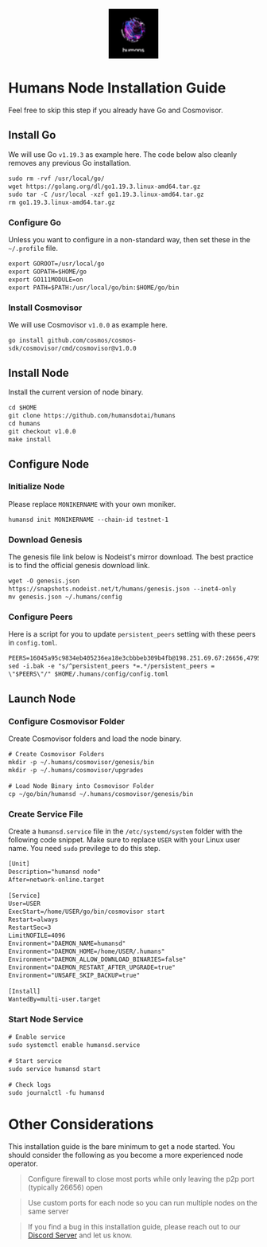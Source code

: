<p align="center">
  <img height="100" height="auto" src="https://raw.githubusercontent.com/Nodeist/Kurulumlar/main/logos/humans.png">
</p>



# Humans Node Installation Guide
Feel free to skip this step if you already have Go and Cosmovisor.


## Install Go
We will use Go `v1.19.3` as example here. The code below also cleanly removes any previous Go installation.

```
sudo rm -rvf /usr/local/go/
wget https://golang.org/dl/go1.19.3.linux-amd64.tar.gz
sudo tar -C /usr/local -xzf go1.19.3.linux-amd64.tar.gz
rm go1.19.3.linux-amd64.tar.gz
```

### Configure Go
Unless you want to configure in a non-standard way, then set these in the `~/.profile` file.

```
export GOROOT=/usr/local/go
export GOPATH=$HOME/go
export GO111MODULE=on
export PATH=$PATH:/usr/local/go/bin:$HOME/go/bin
```


### Install Cosmovisor
We will use Cosmovisor `v1.0.0` as example here.

```
go install github.com/cosmos/cosmos-sdk/cosmovisor/cmd/cosmovisor@v1.0.0
```

## Install Node
Install the current version of node binary.

```
cd $HOME
git clone https://github.com/humansdotai/humans
cd humans
git checkout v1.0.0
make install
```

## Configure Node
### Initialize Node
Please replace `MONIKERNAME` with your own moniker.

```
humansd init MONIKERNAME --chain-id testnet-1
```

### Download Genesis
The genesis file link below is Nodeist's mirror download. The best practice is to find the official genesis download link.

```
wget -O genesis.json https://snapshots.nodeist.net/t/humans/genesis.json --inet4-only
mv genesis.json ~/.humans/config
```

### Configure Peers
Here is a script for you to update `persistent_peers` setting with these peers in `config.toml`.
```
PEERS=16045a95c9834eb405236ea18e3cbbbeb309b4fb@198.251.69.67:26656,47951f11ac1f81b6be8168e4c66016326c179743@45.79.194.65:26656,04025d396bfd6ce05683e8f76e58c528bcbc130f@46.101.16.17:26656,d85d0b16f2bf83ecabccb56f32c3550379b8a36d@194.163.180.121:26656,0b8e564796a12ec33e192ddd27bafcb4e748f164@144.91.88.214:31656,fceabdb52e28e110b0c2e695b7295bd14af65f1f@195.201.59.194:26656,b42725fda80d7976b4cca94711441337a870e6ff@178.128.144.182:26656,b48f48bd99509f912e7cb84580e295e15cc827ab@62.151.177.131:26656,967f57a4dcec49853e24bffc929a0ffc21c63454@194.163.176.105:31656,c7181941789884d6c468bfca31778b10f83a388e@95.217.12.217:26656,1e84e30c54c43d287b38bb3aaa0395ed9d6eb635@75.119.151.74:26656,e0d59d2c5058552f536f4d21227f6d1050a16d57@65.109.106.91:22656,69822c67487d4907f162fdd6d42549e1df60c82d@65.21.224.248:26656,fe4d6359e03185ddc3626fd6767ac68388afe982@75.119.150.229:26656,1826d3c4fc4802f9e2d1d0c81d499adaef56b23e@65.109.81.119:33656,b2b566296d0311aaff0bbae822c2d5f6ef89e212@95.217.232.12:26656,d7ed424c47f3d4281e79fc2885b7f4a4857a5d05@109.123.253.190:26656,dda6b3e7dcdf4f4312ed3ef6079c8945b8669351@199.175.98.131:26656,5cf38c075b029fb6ff32924cc20c5127e97d6a9d@209.145.56.41:26656,1f8edd527649a4e8ae99729453f7a6c0319a44ee@65.109.164.110:26656,f8ea01bb758ab41fe2561bdf5cfe48ae3bac7f1a@95.214.55.25:32656,617addcfe5485471323a206218fa1d62f21da4df@34.116.222.201:13656,e8c875d2462e66ed5ee2671df4ba310cc9f8a4bf@95.214.55.62:60556,e3691db77869404d217158f6476b5dba732ebc7b@65.109.88.254:33656,06eccc575007f82dc30ee61fc8e3cda7ddd16d79@164.92.80.193:26656,e298f79eaac5bcdb157f1eeca8dc05f2293402b7@75.119.134.86:26656,3dc6a7b0be5bef16afe78d9730fc43d584a4f751@194.163.129.170:26656,523763e185ca7dccf9050f6d2d9a315fae250be8@173.249.45.204:26656,ac96186ad8478cc90f05b2edbfaa6fff84ddfea7@176.9.146.72:60856,7901dbfed9e15123882a77c746d29d8f6bd30054@65.109.112.20:11124,5f8cd0ff3c46e5faa3a4f8a152ec94823452f9e8@194.163.140.190:26656,3ce506b19fff80a7e0b5f9080c5f8496dd890014@78.159.115.21:26656,8677fe3ab64d6bc7e9bc8e7e2fd78410e83e6d99@109.236.86.96:60756,636648f03fdda72d7caec67fcbf5e20a8a53d590@109.123.244.178:26656,f66a056b417f569bfeeb0883687c59078f666a70@81.0.218.102:26656,aa7706d240317eb7d5a838f31f05f6ce6f3868a0@146.190.98.154:26656,00d6eb30f49fbff22f2d38284a4abbe903c178fa@135.181.178.53:26646,f0a662bb16f6734f96c287d7012d8b004dc24c67@65.109.92.235:11026,1df6735ac39c8f07ae5db31923a0d38ec6d1372b@45.136.40.6:26656,502be281ff1eff828197182ab3b7894975da7865@95.216.14.72:33656,8be0e873fbbfdf3c733a1f8fb67c6cd848cf47b1@104.219.42.183:26656,63be22b83630a0e7889b602b5e6f12ab5f7e1367@45.85.249.242:26656,3d75922a442203c596a307e947b4c119e152d65f@155.133.22.122:26656,3f2ebac1d5fb81658dda16a7ea3337359e7ef1cd@141.95.34.193:46656,e1fc3fd90808ff158102ef003ef7b6f056d7e27d@185.16.39.19:26656,c40acba57194521c2d16d59e9dcb2250bb8f2db2@162.55.245.219:36656,3c3b5238023399af185ea4bee46b691b0521e538@142.132.188.49:26656,2964169c08736f09ac3a7767122edb22ac4ad9c6@176.57.189.212:46656,23d889cc5e39efd933963c719e8c4d1ace137660@38.242.247.207:26656,b949974adfb40bebdcfb3c1c59e95661160f1b77@45.88.223.247:2556,df698e4ff0e45324d67d312581574be8f3c1c4f1@144.76.27.79:46656,c8f66a7c2b121fe9a2998acc24a6855d85e1c7bc@213.239.207.175:37656,3efab6a417a5c83f48655585009132094f525d30@5.182.33.180:26656,4b62a984eac3ea70951f3f2a00604730d74e04cd@168.138.197.232:26656,27aac3cf2b4a7907e4ee014a44b4352f6775f1f9@159.223.116.159:26656,17f4b40a52cb18293edc4f3c13e33efd09f446d4@65.109.53.60:26656,18efb0c169153f6d8565f3a42522bbdd5f1c547d@95.217.57.232:46656,a92ef634cbfa5a1bb12ffa49b8765469ea726733@46.4.68.113:16656,eda3e2255f3c88f97673d61d6f37b243de34e9d9@45.136.40.13:26656,049d4807acc00a42ed64a57b5f58c1c89d5be9db@65.109.88.180:15656,8b843a7190dd8c921abd8a44b94688997bc425b8@135.181.221.185:16656,9d72348318e67750c9bb1e2a12c6a53fae7911eb@75.119.130.88:26656,259847d017a6f920c8f57033fd969d43bbfef440@217.76.48.12:26656,bfc35ae62f8af3e2956a8ddd011677b677d3daa6@65.109.30.197:27656,3af8c2423effb37349247f9103b470a52d7f8e3f@108.175.1.36:26656,96fc064917274a80d43985a5c3440254dcae5dc9@65.108.134.208:36656,c2cf4e1d0da9ac1e8be5d5288d0bf8e8052b2d86@65.109.92.148:60856,138bc43fc107988c5191b20b1da448aaa86ea93f@157.245.148.66:26656,e1205de09abce3a9281ec39f6353d10a873fb805@89.58.45.204:60556,3774885627905fb001fb0d491e490424e0766298@199.175.98.129:26656,e64e24f09d38aeb0fd4556e271c45381d0bbc463@141.95.97.28:11256,759b029af65532a443a7893bca2c2cd774ef1ffd@65.108.97.58:2556,92f5bbeb914f38dd530435c28c6937775521867c@104.196.249.135:13656,739c605c870d8ef83a2e168fbaa77d6acfbe0de3@65.21.129.95:26656,060bd7ca91c16cac478a69374889bf0beeda6ebf@185.173.39.253:26656,70adc2b27a27c69757d7399a21e1e80ee2703d94@65.109.84.215:60856,bf3383923d0a7eaaca612626182d7bd2254feab0@65.21.134.202:26746,27cb7cbb22942ad4391a32dc226c2d705cdf3d25@65.108.205.47:26746,2cc7701b7d2a9e0384ad787061edd4e5e63357d3@65.109.34.41:26656,2fcbf738e6054862ee14f5db926f9674bd6d081d@135.181.221.186:28656,f88a461adb2db0ffdc9fed8d3caab08a4b327ce7@65.108.231.124:17656,d0ed4c0660f03f8dd6d44a1be0186d931e480975@109.123.244.226:13656,d1afb2ffe92d35fd55128a6a1ae699ada0399386@137.184.213.23:26656,a2f9f531410faf8f551abb4506af1de5f9daeb66@172.105.113.246:13656,6a32457cd663efd1a90841f4d5aafb1de07dee3a@65.108.226.101:27656,412888b64c840b879e34bd080dc233603bdd04b6@85.173.113.198:23656,5c27e54b2b8a597cbbd1c43905d2c18a67637644@142.132.231.118:56656,d62cc03a547509ff40d7496c35471c3d640b9f61@34.68.18.235:26656,61dbf61962253957e9cb2962f3d7a4e9255138c8@139.59.226.251:26656,ca1dfb187bb19c38de910273b98513031a2464a5@95.214.55.155:16656,32f7adb1bc6ce1259daba0b3909d09dddc428c89@137.184.35.141:26656,c39257353508f74c5028efa5b4290561580ac4c1@164.68.102.193:26656,7353f3adfb8a1842828586ad8edff3a5ff5de2e7@92.119.112.229:36656,16e6bdd012b108e2a6ebe5fb26a31d0157238850@104.248.240.13:26656,5a24c4ecfe8675ab9c67e1e3c99ae12ff4888911@144.76.97.35:26656,fe29f97612e70195dbaff07005a0aeb9a153513e@178.18.240.48:26656,b49c21582df0f0ff49b56086eb8fbe2f0e7acf7b@194.163.145.180:26656,96622dab2bebab9ff2ae2720feac5866215ad5b7@104.248.254.182:26656,f9b186dffae34134d108e215b8d471c22f9f5b02@195.3.222.188:26656,76c37181ddb27a9917a465d27be248891d85425d@162.248.224.186:26656,295be5393e99c60763c85987fa3f8045af20d828@95.214.53.178:36656,abdad1c294ff7045eb5f81fed4ad339235d2a3d5@213.226.100.137:26656,3eac5accc7de8d517a54545d3c08c9af0b0b409a@92.119.112.25:26656,ab268f6c587a44a318d5f255c81801e03e210956@91.107.145.37:26656,aec858a71cd3a57f7da8bcd5e80eca17d269af21@159.223.212.84:17656,52216c9eb1975beb2612e1f0533cc89a9fa0a6cb@92.43.189.78:656,198b1c1f136e5d24f33c218a027dd6394dab74ab@135.181.82.28:26656,106449a60c9ad6d24f5058296a13388872856712@188.191.35.202:26656,d80a2e8736f4869ea865df94c18057aa4db9bd8d@142.132.248.253:23156,28cee93eee4b0b800b362f8bba5a3edd25ff1030@195.201.83.166:48656,958509db695a02e9cf514bb99793051bea11af45@65.109.88.251:11026,45f8f4a839cc892bbf30175047303a45c5f96002@82.208.21.24:26656,021b390bc337ba4c1b0ddf9ed4469b242e88c79e@146.190.126.160:26656,8b4c5d2f104759d91317acb27838eeeb1dddec7d@213.239.216.252:30656,dc310662cd3c7ed3488677263d3d548eb5715a66@65.108.8.150:28656,d3e5ebf58cb2132ef6960f17108361eaf700e173@81.0.218.32:26656,6ef7d7d851917ed86dece6f81c8c2c315a93ca9c@65.109.92.79:17656,1ba3255ab2b11f84d4a23bc16470ebf26e6c4759@155.248.205.169:26656,2cc5eb1ce7fe9744a9938611e0f3a47d3cc8b195@65.109.54.15:15656,71cd084024a7d6ca971c42b6057a53b7b5477e8b@38.242.235.176:26656,45e5978d0bbbf817acc1c4d83a11a194f9ffdaad@5.78.45.105:26656,e6f022bb7a2f33ec3cf3d3c2a7a1112fccf4052f@154.26.153.254:26656,e90e76fc0727bda7732bea174428ab4becc8611d@144.91.118.61:26656,d3211fd5c0595aea9a169399a0c6882a7198f387@65.109.88.155:36656,ae7cdfcf24fad9234911f3f3fa3d04afeed1de93@178.18.251.240:26656,184d6a0b185e263245810f6b8778aad49741c074@213.136.90.117:26656,8d6ac9f9509f1617cd9bac9c4758f7ed5f062cda@144.91.88.213:31656,65aad23c6a3d0a8c86e272ceac00ba191497605b@65.108.132.239:45656,3f13ad6e8795479b051d147a5049bf4bd0a63817@65.108.142.47:22656,8bffd9af1ab1c019ba35f61bd348e99935b8af06@154.26.138.180:20656,c8bf181c76f46025554c6a46ff12b424f134e440@178.128.149.35:26656,8d25adc732c2cc848b0d01747866f047e0f2d75c@65.109.92.240:1166,7516ba53defe6053f7da6d9bca73f3e5f201aa04@75.119.152.74:26656,5c8d7a1509d659d6aa22ceedd433b3ca439dec05@85.190.246.166:26656,89ac42df14a00e46d332e19ed325d758ca8bae37@38.242.231.113:26656,71861d24b2a481d7129b7ea481c5e07eb7b80417@35.233.250.195:13656,fc0844cf2223957dcbd03311bac2e3172caf90a1@154.26.139.203:26656,a6aa0906e983e164f731968643175e4ac0f15693@199.175.98.130:26656
sed -i.bak -e "s/^persistent_peers *=.*/persistent_peers = \"$PEERS\"/" $HOME/.humans/config/config.toml
```

## Launch Node
### Configure Cosmovisor Folder
Create Cosmovisor folders and load the node binary.

```
# Create Cosmovisor Folders
mkdir -p ~/.humans/cosmovisor/genesis/bin
mkdir -p ~/.humans/cosmovisor/upgrades

# Load Node Binary into Cosmovisor Folder
cp ~/go/bin/humansd ~/.humans/cosmovisor/genesis/bin
```

### Create Service File
Create a `humansd.service` file in the `/etc/systemd/system` folder with the following code snippet. Make sure to replace `USER` with your Linux user name. You need `sudo` previlege to do this step.

```
[Unit]
Description="humansd node"
After=network-online.target

[Service]
User=USER
ExecStart=/home/USER/go/bin/cosmovisor start
Restart=always
RestartSec=3
LimitNOFILE=4096
Environment="DAEMON_NAME=humansd"
Environment="DAEMON_HOME=/home/USER/.humans"
Environment="DAEMON_ALLOW_DOWNLOAD_BINARIES=false"
Environment="DAEMON_RESTART_AFTER_UPGRADE=true"
Environment="UNSAFE_SKIP_BACKUP=true"

[Install]
WantedBy=multi-user.target
```

### Start Node Service
```
# Enable service
sudo systemctl enable humansd.service

# Start service
sudo service humansd start

# Check logs
sudo journalctl -fu humansd
```

# Other Considerations
This installation guide is the bare minimum to get a node started. You should consider the following as you become a more experienced node operator.



> Configure firewall to close most ports while only leaving the p2p port (typically 26656) open

> Use custom ports for each node so you can run multiple nodes on the same server

> If you find a bug in this installation guide, please reach out to our [Discord Server](https://discord.gg/yV2nEunsTY) and let us know.
